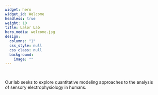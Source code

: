 ```yaml
---
widget: hero
widget_id: Welcome
headless: true
weight: 10
title: Lalor Lab
hero_media: welcome.jpg
design:
  columns: "1"
  css_style: null
  css_class: null
  background:
    image: ""
---
```

<br>

Our lab seeks to explore quantitative modeling approaches to the analysis of sensory electrophysiology in humans.